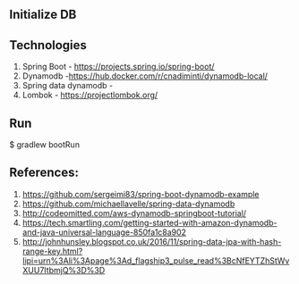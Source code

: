 ## Initialize DB

## Technologies
1. Spring Boot - https://projects.spring.io/spring-boot/
2. Dynamodb -https://hub.docker.com/r/cnadiminti/dynamodb-local/
3. Spring data dynamodb -  
3. Lombok - https://projectlombok.org/

## Run

$ gradlew bootRun

## References:

1. https://github.com/sergeimi83/spring-boot-dynamodb-example
2. https://github.com/michaellavelle/spring-data-dynamodb
3. http://codeomitted.com/aws-dynamodb-springboot-tutorial/
4. https://tech.smartling.com/getting-started-with-amazon-dynamodb-and-java-universal-language-850fa1c8a902
5. http://johnhunsley.blogspot.co.uk/2016/11/spring-data-jpa-with-hash-range-key.html?lipi=urn%3Ali%3Apage%3Ad_flagship3_pulse_read%3BcNfEYTZhStWvXUU7ItbmjQ%3D%3D